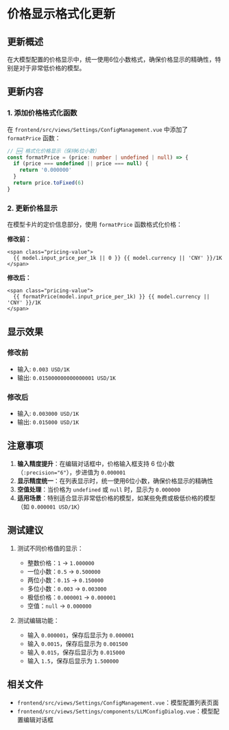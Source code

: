 # 价格显示格式化更新

## 更新概述

在大模型配置的价格显示中，统一使用6位小数格式，确保价格显示的精确性，特别是对于非常低价格的模型。

## 更新内容

### 1. 添加价格格式化函数

在 `frontend/src/views/Settings/ConfigManagement.vue` 中添加了 `formatPrice` 函数：

```typescript
// 🆕 格式化价格显示（保持6位小数）
const formatPrice = (price: number | undefined | null) => {
  if (price === undefined || price === null) {
    return '0.000000'
  }
  return price.toFixed(6)
}
```

### 2. 更新价格显示

在模型卡片的定价信息部分，使用 `formatPrice` 函数格式化价格：

**修改前：**
```vue
<span class="pricing-value">
  {{ model.input_price_per_1k || 0 }} {{ model.currency || 'CNY' }}/1K
</span>
```

**修改后：**
```vue
<span class="pricing-value">
  {{ formatPrice(model.input_price_per_1k) }} {{ model.currency || 'CNY' }}/1K
</span>
```

## 显示效果

### 修改前
- 输入: `0.003 USD/1K`
- 输出: `0.015000000000000001 USD/1K`

### 修改后
- 输入: `0.003000 USD/1K`
- 输出: `0.015000 USD/1K`

## 注意事项

1. **输入精度提升**：在编辑对话框中，价格输入框支持 6 位小数（`:precision="6"`），步进值为 `0.000001`
2. **显示精度统一**：在列表显示时，统一使用6位小数，确保价格显示的精确性
3. **空值处理**：当价格为 `undefined` 或 `null` 时，显示为 `0.000000`
4. **适用场景**：特别适合显示非常低价格的模型，如某些免费或极低价格的模型（如 `0.000001 USD/1K`）

## 测试建议

1. 测试不同价格值的显示：
   - 整数价格：`1` → `1.000000`
   - 一位小数：`0.5` → `0.500000`
   - 两位小数：`0.15` → `0.150000`
   - 多位小数：`0.003` → `0.003000`
   - 极低价格：`0.000001` → `0.000001`
   - 空值：`null` → `0.000000`

2. 测试编辑功能：
   - 输入 `0.000001`，保存后显示为 `0.000001`
   - 输入 `0.0015`，保存后显示为 `0.001500`
   - 输入 `0.015`，保存后显示为 `0.015000`
   - 输入 `1.5`，保存后显示为 `1.500000`

## 相关文件

- `frontend/src/views/Settings/ConfigManagement.vue`：模型配置列表页面
- `frontend/src/views/Settings/components/LLMConfigDialog.vue`：模型配置编辑对话框

